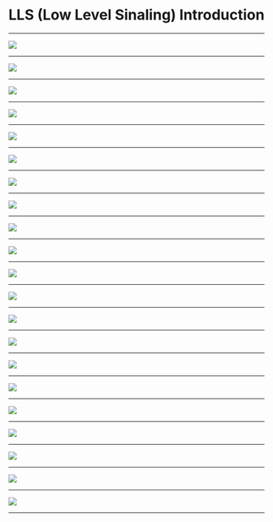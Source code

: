 # LLS (Low Level Sinaling) Introduction

***
![](/atsc3/res/lls_1.png)
***
![](/atsc3/res/lls_2.png)
***
![](/atsc3/res/lls_3.png)
***
![](/atsc3/res/lls_4.png)
***
![](/atsc3/res/lls_5.png)
***
![](/atsc3/res/lls_6.png)
***
![](/atsc3/res/lls_7.png)
***
![](/atsc3/res/lls_8.png)
***
![](/atsc3/res/lls_9.png)
***
![](/atsc3/res/lls_10.png)
***
![](/atsc3/res/lls_11.png)
***
![](/atsc3/res/lls_12.png)
***
![](/atsc3/res/lls_13.png)
***
![](/atsc3/res/lls_14.png)
***
![](/atsc3/res/lls_15.png)
***
![](/atsc3/res/lls_16.png)
***
![](/atsc3/res/lls_17.png)
***
![](/atsc3/res/lls_18.png)
***
![](/atsc3/res/lls_19.png)
***
![](/atsc3/res/lls_20.png)
***
![](/atsc3/res/lls_21.png)
***
